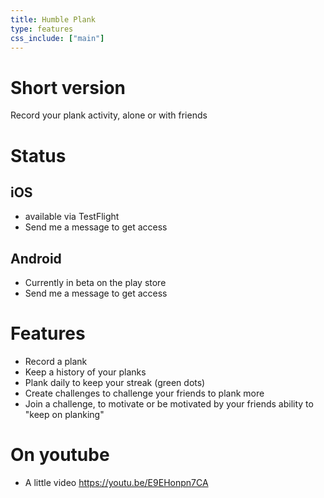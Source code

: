 ```yaml
---
title: Humble Plank
type: features
css_include: ["main"]
---
```


# Short version
Record your plank activity, alone or with friends
# Status
## iOS
- available via TestFlight
- Send me a message to get access

## Android
- Currently in beta on the play store
- Send me a message to get access

# Features
- Record a plank
- Keep a history of your planks
- Plank daily to keep your streak (green dots)
- Create challenges to challenge your friends to plank more
- Join a challenge, to motivate or be motivated by your friends ability to "keep on planking"


# On youtube
- A little video https://youtu.be/E9EHonpn7CA
